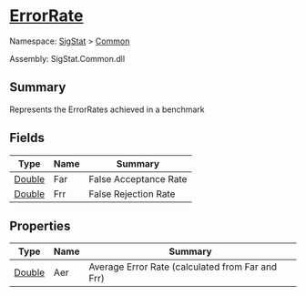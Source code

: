 # [ErrorRate](./ErrorRate.md)

Namespace: [SigStat]() > [Common]()

Assembly: SigStat.Common.dll

## Summary
Represents the ErrorRates achieved in a benchmark

## Fields

| Type | Name | Summary | 
| --- | --- | --- | 
| [Double](https://docs.microsoft.com/en-us/dotnet/api/System.Double) | Far | False Acceptance Rate | 
| [Double](https://docs.microsoft.com/en-us/dotnet/api/System.Double) | Frr | False Rejection Rate | 


## Properties

| Type | Name | Summary | 
| --- | --- | --- | 
| [Double](https://docs.microsoft.com/en-us/dotnet/api/System.Double) | Aer | Average Error Rate (calculated from Far and Frr) | 


